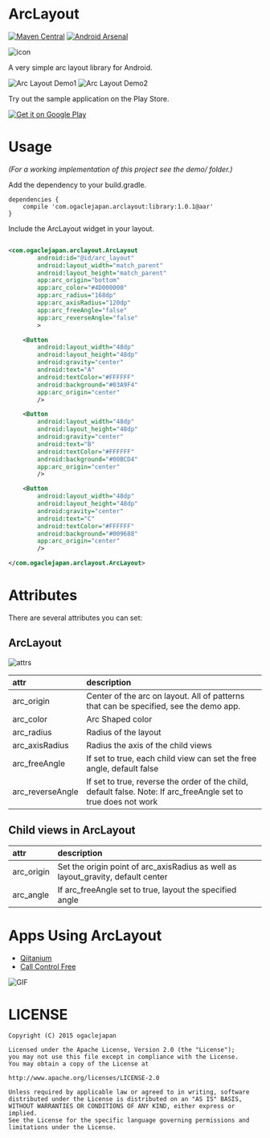 # ArcLayout
[![Maven Central][maven_central_badge_svg]][maven_central_badge_app] [![Android Arsenal][android_arsenal_badge_svg]][android_arsenal_badge_link]

![icon][demo_icon]

A very simple arc layout library for Android.

![Arc Layout Demo1][demo1_gif] ![Arc Layout Demo2][demo2_gif]

Try out the sample application on the Play Store.

[![Get it on Google Play][googleplay_store_badge]][demo_app]

# Usage

_(For a working implementation of this project see the demo/ folder.)_

Add the dependency to your build.gradle.

```
dependencies {
    compile 'com.ogaclejapan.arclayout:library:1.0.1@aar'
}
```

Include the ArcLayout widget in your layout.  

```xml

<com.ogaclejapan.arclayout.ArcLayout
        android:id="@id/arc_layout"
        android:layout_width="match_parent"
        android:layout_height="match_parent"
        app:arc_origin="bottom"
        app:arc_color="#4D000000"
        app:arc_radius="168dp"
        app:arc_axisRadius="120dp"
        app:arc_freeAngle="false"
        app:arc_reverseAngle="false"
        >

    <Button
        android:layout_width="48dp"
        android:layout_height="48dp"
        android:gravity="center"
        android:text="A"
        android:textColor="#FFFFFF"
        android:background="#03A9F4"
        app:arc_origin="center"
        />

    <Button
        android:layout_width="48dp"
        android:layout_height="48dp"
        android:gravity="center"
        android:text="B"
        android:textColor="#FFFFFF"
        android:background="#00BCD4"
        app:arc_origin="center"
        />

    <Button
        android:layout_width="48dp"
        android:layout_height="48dp"
        android:gravity="center"
        android:text="C"
        android:textColor="#FFFFFF"
        android:background="#009688"
        app:arc_origin="center"
        />

</com.ogaclejapan.arclayout.ArcLayout>

```

# Attributes

There are several attributes you can set:

## ArcLayout

![attrs][attrs_overview]

| attr | description |
|:---|:---|
| arc_origin | Center of the arc on layout. All of patterns that can be specified, see the demo app.  |
| arc_color | Arc Shaped color |
| arc_radius | Radius of the layout |
| arc_axisRadius | Radius the axis of the child views |
| arc_freeAngle | If set to true, each child view can set the free angle, default false |
| arc_reverseAngle | If set to true, reverse the order of the child, default false. Note: If arc_freeAngle set to true does not work |


## Child views in ArcLayout

| attr | description |
|:---|:---|
| arc_origin | Set the origin point of arc_axisRadius as well as layout_gravity, default center |
| arc_angle | If arc_freeAngle set to true, layout the specified angle |


# Apps Using ArcLayout

* [Qiitanium][qiitanium]
* [Call Control Free][callcontrolfree_app]

![GIF][callcontrolfree_gif]


# LICENSE

```
Copyright (C) 2015 ogaclejapan

Licensed under the Apache License, Version 2.0 (the "License");
you may not use this file except in compliance with the License.
You may obtain a copy of the License at

http://www.apache.org/licenses/LICENSE-2.0

Unless required by applicable law or agreed to in writing, software
distributed under the License is distributed on an "AS IS" BASIS,
WITHOUT WARRANTIES OR CONDITIONS OF ANY KIND, either express or implied.
See the License for the specific language governing permissions and
limitations under the License.
```

[demo1_gif]: https://raw.githubusercontent.com/ogaclejapan/ArcLayout/master/art/demo1.gif
[demo2_gif]: https://raw.githubusercontent.com/ogaclejapan/ArcLayout/master/art/demo2.gif
[demo_app]: https://play.google.com/store/apps/details?id=com.ogaclejapan.arclayout.demo
[demo_icon]: https://raw.githubusercontent.com/ogaclejapan/ArcLayout/master/art/icon.png
[googleplay_store_badge]: http://www.android.com/images/brand/get_it_on_play_logo_large.png
[maven_central_badge_svg]: https://maven-badges.herokuapp.com/maven-central/com.ogaclejapan.arclayout/library/badge.svg?style=flat
[maven_central_badge_app]: https://maven-badges.herokuapp.com/maven-central/com.ogaclejapan.arclayout/library
[android_arsenal_badge_svg]: https://img.shields.io/badge/Android%20Arsenal-ArcLayout-brightgreen.svg?style=flat
[android_arsenal_badge_link]: http://android-arsenal.com/details/1/1689
[attrs_overview]: https://raw.githubusercontent.com/ogaclejapan/ArcLayout/master/art/attrs.png
[qiitanium]: https://github.com/ogaclejapan/Qiitanium
[callcontrolfree_app]: https://play.google.com/store/apps/details?id=club.androidy.callcontrolfree
[callcontrolfree_gif]: https://raw.githubusercontent.com/ogaclejapan/ArcLayout/master/art/callcontrolfree.gif


